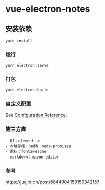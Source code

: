 # vue-electron-notes

## 安装依赖
```
yarn install
```

### 运行
```
yarn electron:serve
```

### 打包
```
yarn electron:build
```

### 自定义配置
See [Configuration Reference](https://cli.vuejs.org/config/).

### 第三方库
    - UI：element-ui
    - 本地存储：nedb，nedb-promises
    - 图标：fontawesome
    - markdown：mavon-editor

### 参考
https://juejin.cn/post/6844904159150342157

